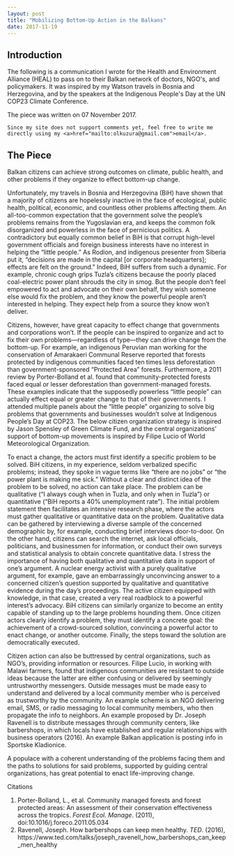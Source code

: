 ```yaml
---
layout: post
title: "Mobilizing Bottom-Up Action in the Balkans"
date: 2017-11-19
---
```


<h2>Introduction</h2>

<p>
	The following is a communication I wrote for the Health and Environment Alliance (HEAL) to pass on to their Balkan network of doctors, NGO's, and policymakers. It was inspired by my Watson travels in Bosnia and Herzegovina, and by the speakers at the Indigenous People's Day at the UN COP23 Climate Conference. 
</p>

<p>
	The piece was written on 07 November 2017. 
	
	Since my site does not support comments yet, feel free to write me directly using my <a>href="mailto:olkuzura@gmail.com">email</a>.
</p>

<h2>The Piece</h2>

<p>
	Balkan citizens can achieve strong outcomes on climate, public health, and other problems if they organize to effect bottom-up change.
</p>

<p>
	 Unfortunately, my travels in Bosnia and Herzegovina (BiH) have shown that a majority of citizens are hopelessly inactive in the face of ecological, public health, political, economic, and countless other problems affecting them. An all-too-common expectation that the government solve the people’s problems remains from the Yugoslavian era, and keeps the common folk disorganized and powerless in the face of pernicious politics. A contradictory but equally common belief in BiH is that corrupt high-level government officials and foreign business interests have no interest in helping the “little people.” As Rodion, and indigenous presenter from Siberia put it, “decisions are made in the capital [or corporate headquarters]; effects are felt on the ground.” Indeed, BiH suffers from such a dynamic. For example, chronic cough grips Tuzla’s citizens because the poorly placed coal-electric power plant shrouds the city in smog. But the people don’t feel empowered to act and advocate on their own behalf, they wish someone else would fix the problem, and they know the powerful people aren’t interested in helping. They expect help from a source they know won’t deliver. 
</p>

<p>
	Citizens, however, have great capacity to effect change that governments and corporations won’t. If the people can be inspired to organize and act to fix their own problems—regardless of type—they can drive change from the bottom-up. For example, an indigenous Peruvian man working for the conservation of Amarakaeri Communal Reserve reported that forests protected by indigenous communities faced ten times less deforestation than government-sponsored “Protected Area” forests. Furthermore, a 2011 review by Porter-Bolland et al. found that community-protected forests faced equal or lesser deforestation than government-managed forests. These examples indicate that the supposedly powerless “little people” can actually effect equal or greater change to that of their governments. I attended multiple panels about the “little people” organizing to solve big problems that governments and businesses wouldn’t solve at Indigenous People’s Day at COP23. The below citizen organization strategy is inspired by Jason Spensley of Green Climate Fund, and the central organizations’ support of bottom-up movements is inspired by Filipe Lucio of World Meteorological Organization. 
</p>

<p>
	 To enact a change, the actors must first identify a specific problem to be solved. BiH citizens, in my experience, seldom verbalized specific problems; instead, they spoke in vague terms like “there are no jobs” or “the power plant is making me sick.” Without a clear and distinct idea of the problem to be solved, no action can take place. The problem can be qualitative (“I always cough when in Tuzla, and only when in Tuzla”) or quantitative (“BiH reports a 40% unemployment rate”). The initial problem statement then facilitates an intensive research phase, where the actors must gather qualitative or quantitative data on the problem. Qualitative data can be gathered by interviewing a diverse sample of the concerned demographic by, for example, conducting brief interviews door-to-door. On the other hand, citizens can search the internet, ask local officials, politicians, and businessmen for information, or conduct their own surveys and statistical analysis to obtain concrete quantitative data. I stress the importance of having both qualitative and quantitative data in support of one’s argument. A nuclear energy activist with a purely qualitative argument, for example, gave an embarrassingly unconvincing answer to a concerned citizen’s question supported by qualitative and quantitative evidence during the day’s proceedings. The active citizen equipped with knowledge, in that case, created a very real roadblock to a powerful interest’s advocacy. BiH citizens can similarly organize to become an entity capable of standing up to the large problems hounding them. Once citizen actors clearly identify a problem, they must identify a concrete goal: the achievement of a crowd-sourced solution, convincing a powerful actor to enact change, or another outcome. Finally, the steps toward the solution are democratically executed. 
</p>

<p>
	 Citizen action can also be buttressed by central organizations, such as NGO’s, providing information or resources. Filipe Lucio, in working with Malawi farmers, found that indigenous communities are resistant to outside ideas because the latter are either confusing or delivered by seemingly untrustworthy messengers. Outside messages must be made easy to understand and delivered by a local community member who is perceived as trustworthy by the community. An example scheme is an NGO delivering email, SMS, or radio messaging to local community members, who then propagate the info to neighbors. An example proposed by Dr. Joseph Ravenell is to distribute messages through community centers, like barbershops, in which locals have established and regular relationships with business operators (2016). An example Balkan application is posting info in Sportske Kladionice. 
</p>

<p>
	A populace with a coherent understanding of the problems facing them and the paths to solutions for said problems, supported by guiding central organizations, has great potential to enact life-improving change.
</p>

<h> Citations </h>
<ol>
	<li>
		Porter-Bolland, L., et al. Community managed forests and forest protected areas: An assessment of their conservation effectiveness across the tropics. <i>Forest Ecol. Manage</i>. (2011), doi:10.1016/j.foreco.2011.05.034 
	</li>
	<li>
		Ravenell, Joseph. How barbershops can keep men healthy. <i>TED</i>. (2016), https://www.ted.com/talks/joseph_ravenell_how_barbershops_can_keep_men_healthy 
	</li>
</ol>
